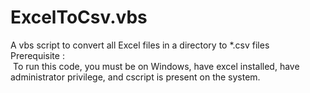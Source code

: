 # ExcelToCsv.vbs
A vbs script to convert all Excel files in a directory to *.csv files <br/>
Prerequisite : <br/>
  &nbsp;To run this code, you must be on Windows, have excel installed, have administrator privilege, and cscript is present on the system.
  

